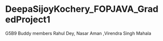 # DeepaSijoyKochery_FOPJAVA_GradedProject1
G5B9 Buddy members Rahul Dey, Nasar Aman ,Virendra Singh Mahala
